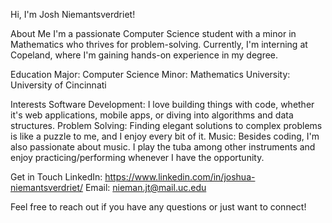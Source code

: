 Hi, I'm Josh Niemantsverdriet! 

About Me
I'm a passionate Computer Science student with a minor in Mathematics who thrives for problem-solving. Currently, I'm interning at Copeland, where I'm gaining hands-on experience in my degree.

Education
Major: Computer Science
Minor: Mathematics
University: University of Cincinnati

Interests
Software Development: I love building things with code, whether it's web applications, mobile apps, or diving into algorithms and data structures.
Problem Solving: Finding elegant solutions to complex problems is like a puzzle to me, and I enjoy every bit of it.
Music: Besides coding, I'm also passionate about music. I play the tuba among other instruments and enjoy practicing/performing whenever I have the opportunity.

Get in Touch
LinkedIn: https://www.linkedin.com/in/joshua-niemantsverdriet/
Email: nieman.jt@mail.uc.edu

Feel free to reach out if you have any questions or just want to connect!
